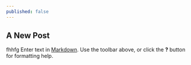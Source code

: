 ```yaml
---
published: false
---
```

## A New Post
fhhfg
Enter text in [Markdown](http://daringfireball.net/projects/markdown/). Use the toolbar above, or click the **?** button for formatting help.
